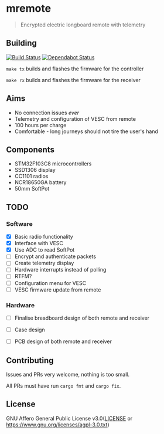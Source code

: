 #  mremote
> Encrypted electric longboard remote with telemetry

## Building
[![Build Status](https://travis-ci.org/chocol4te/mremote.svg?branch=master)](https://travis-ci.org/chocol4te/mremote) [![Dependabot Status](https://api.dependabot.com/badges/status?host=github&repo=chocol4te/mremote)](https://dependabot.com)

```make tx``` builds and flashes the firmware for the controller

```make rx``` builds and flashes the firmware for the receiver

## Aims
* No connection issues *ever*
* Telemetry and configuration of VESC from remote
* 100 hours per charge
* Comfortable - long journeys should not tire the user's hand

## Components
* STM32F103C8 microcontrollers
* SSD1306 display
* CC1101 radios
* NCR18650GA battery
* 50mm SoftPot

## TODO
### Software
- [x] Basic radio functionality
- [x] Interface with VESC
- [x] Use ADC to read SoftPot
- [ ] Encrypt and authenticate packets
- [ ] Create telemetry display
- [ ] Hardware interrupts instead of polling
- [ ] RTFM?
- [ ] Configuration menu for VESC
- [ ] VESC firmware update from remote

### Hardware
- [ ] Finalise breadboard design of both remote and receiver
- [ ] Case design
- [ ] PCB design of both remote and receiver


## Contributing

Issues and PRs very welcome, nothing is too small.

All PRs must have run `cargo fmt` and `cargo fix`.

## License
GNU Affero General Public License v3.0([LICENSE](LICENSE) or
  https://www.gnu.org/licenses/agpl-3.0.txt)
